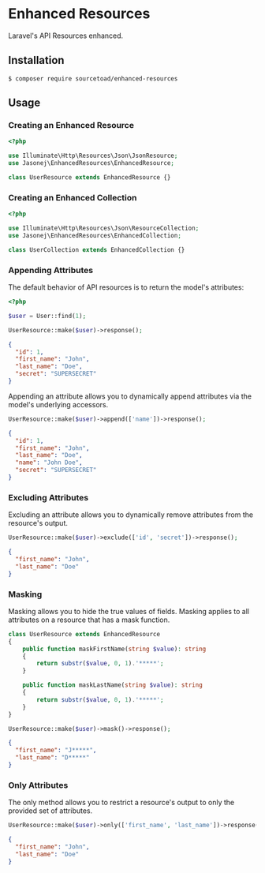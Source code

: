 # Enhanced Resources
Laravel's API Resources enhanced.
## Installation
```
$ composer require sourcetoad/enhanced-resources
```
## Usage
### Creating an Enhanced Resource
```php
<?php

use Illuminate\Http\Resources\Json\JsonResource;
use Jasonej\EnhancedResources\EnhancedResource;

class UserResource extends EnhancedResource {}
```

### Creating an Enhanced Collection
```php
<?php

use Illuminate\Http\Resources\Json\ResourceCollection;
use Jasonej\EnhancedResources\EnhancedCollection;

class UserCollection extends EnhancedCollection {}
```

### Appending Attributes
The default behavior of API resources is to return the model's attributes:
```php
<?php

$user = User::find(1);

UserResource::make($user)->response();
```
```json
{
  "id": 1,
  "first_name": "John",
  "last_name": "Doe",
  "secret": "SUPERSECRET"
}
```


Appending an attribute allows you to dynamically append attributes via the model's underlying accessors.
```php
UserResource::make($user)->append(['name'])->response();
```
```json
{
  "id": 1,
  "first_name": "John",
  "last_name": "Doe",
  "name": "John Doe", 
  "secret": "SUPERSECRET"
}
```

### Excluding Attributes
Excluding an attribute allows you to dynamically remove attributes from the resource's output.
```php
UserResource::make($user)->exclude(['id', 'secret'])->response();
```
```json
{
  "first_name": "John",
  "last_name": "Doe"
}
```

### Masking
Masking allows you to hide the true values of fields. Masking applies to all attributes on a resource that has a mask function.
```php
class UserResource extends EnhancedResource
{
    public function maskFirstName(string $value): string
    {
        return substr($value, 0, 1).'*****';
    }

    public function maskLastName(string $value): string
    {
        return substr($value, 0, 1).'*****';
    }
}

UserResource::make($user)->mask()->response();
```
```json
{
  "first_name": "J*****",
  "last_name": "D*****"
}
```

### Only Attributes
The only method allows you to restrict a resource's output to only the provided set of attributes.
```php
UserResource::make($user)->only(['first_name', 'last_name'])->response();
```
```json
{
  "first_name": "John",
  "last_name": "Doe"
}
